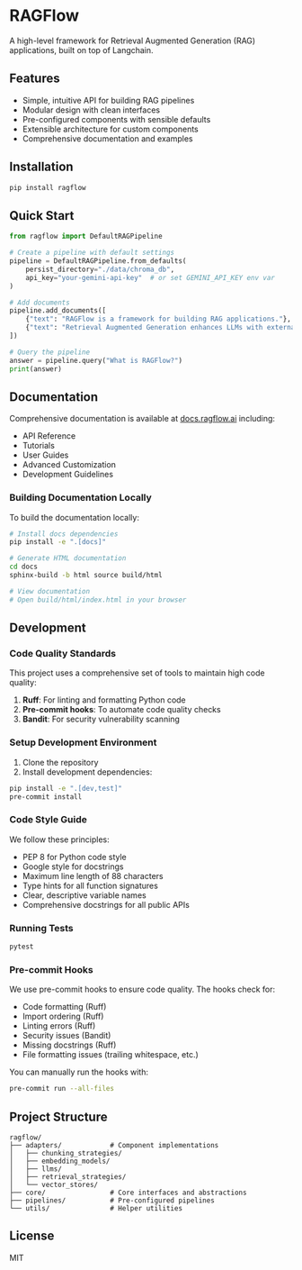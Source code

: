 # RAGFlow

A high-level framework for Retrieval Augmented Generation (RAG) applications, built on top of Langchain.

## Features

- Simple, intuitive API for building RAG pipelines
- Modular design with clean interfaces
- Pre-configured components with sensible defaults
- Extensible architecture for custom components
- Comprehensive documentation and examples

## Installation

```bash
pip install ragflow
```

## Quick Start

```python
from ragflow import DefaultRAGPipeline

# Create a pipeline with default settings
pipeline = DefaultRAGPipeline.from_defaults(
    persist_directory="./data/chroma_db",
    api_key="your-gemini-api-key"  # or set GEMINI_API_KEY env var
)

# Add documents
pipeline.add_documents([
    {"text": "RAGFlow is a framework for building RAG applications."},
    {"text": "Retrieval Augmented Generation enhances LLMs with external knowledge."},
])

# Query the pipeline
answer = pipeline.query("What is RAGFlow?")
print(answer)
```

## Documentation

Comprehensive documentation is available at [docs.ragflow.ai](https://docs.ragflow.ai) including:

- API Reference
- Tutorials
- User Guides
- Advanced Customization
- Development Guidelines

### Building Documentation Locally

To build the documentation locally:

```bash
# Install docs dependencies
pip install -e ".[docs]"

# Generate HTML documentation
cd docs
sphinx-build -b html source build/html

# View documentation
# Open build/html/index.html in your browser
```

## Development

### Code Quality Standards

This project uses a comprehensive set of tools to maintain high code quality:

1. **Ruff**: For linting and formatting Python code
2. **Pre-commit hooks**: To automate code quality checks
3. **Bandit**: For security vulnerability scanning

### Setup Development Environment

1. Clone the repository
2. Install development dependencies:

```bash
pip install -e ".[dev,test]"
pre-commit install
```

### Code Style Guide

We follow these principles:

- PEP 8 for Python code style
- Google style for docstrings
- Maximum line length of 88 characters
- Type hints for all function signatures
- Clear, descriptive variable names
- Comprehensive docstrings for all public APIs

### Running Tests

```bash
pytest
```

### Pre-commit Hooks

We use pre-commit hooks to ensure code quality. The hooks check for:

- Code formatting (Ruff)
- Import ordering (Ruff)
- Linting errors (Ruff)
- Security issues (Bandit)
- Missing docstrings (Ruff)
- File formatting issues (trailing whitespace, etc.)

You can manually run the hooks with:

```bash
pre-commit run --all-files
```

## Project Structure

```
ragflow/
├── adapters/            # Component implementations
│   ├── chunking_strategies/
│   ├── embedding_models/
│   ├── llms/
│   ├── retrieval_strategies/
│   └── vector_stores/
├── core/                # Core interfaces and abstractions
├── pipelines/           # Pre-configured pipelines
└── utils/               # Helper utilities
```

## License

MIT
